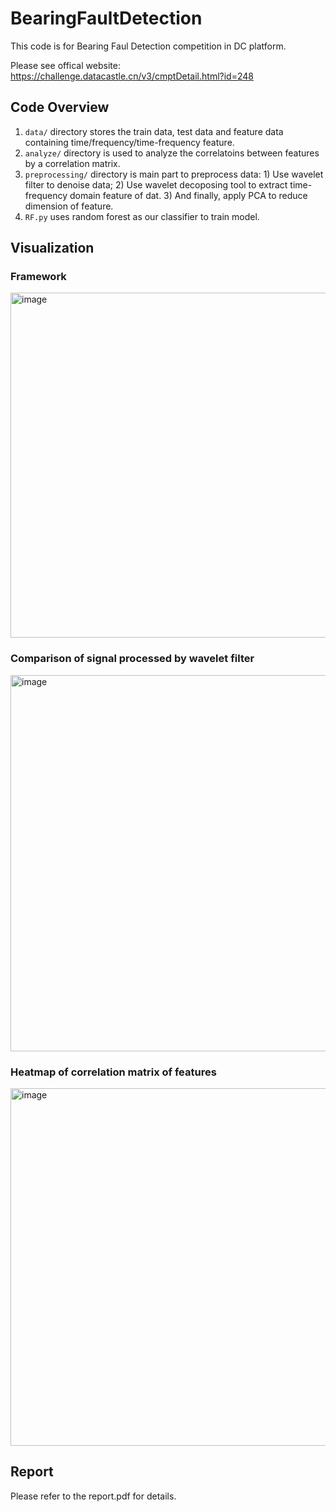# BearingFaultDetection

This code is for Bearing Faul Detection competition in DC platform. 

Please see offical website: https://challenge.datacastle.cn/v3/cmptDetail.html?id=248

## Code Overview

1. `data/` directory stores the train data, test data and feature data containing time/frequency/time-frequency feature.
2. `analyze/` directory is used to analyze the correlatoins between features by a correlation matrix.
3. `preprocessing/` directory is main part to preprocess data: 1) Use wavelet filter to denoise data; 2) Use wavelet decoposing tool to extract time-frequency domain feature of dat. 3) And finally, apply PCA to reduce dimension of feature.
4. `RF.py` uses random forest as our classifier to train model.

## Visualization

### Framework
<img width="552" alt="image" src="https://user-images.githubusercontent.com/37136730/156761607-e2b13f4e-1ca4-42c3-a1a6-13bd4cf70b72.png">

### Comparison of signal processed by wavelet filter 
<img width="602" alt="image" src="https://user-images.githubusercontent.com/37136730/156761791-27b16606-f96b-4eb4-b501-b2849eaeb580.png">

### Heatmap of correlation matrix of features
<img width="572" alt="image" src="https://user-images.githubusercontent.com/37136730/156761882-f7512dd3-d436-4ecd-b2fc-fa993c0a014c.png">

## Report 
Please refer to the report.pdf for details.
